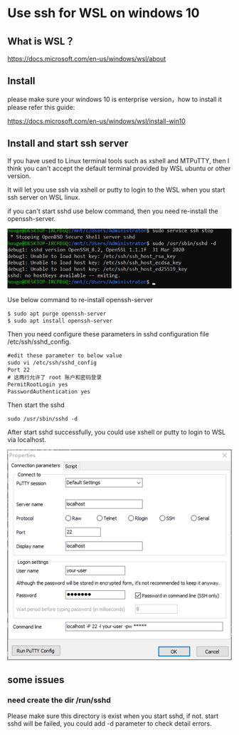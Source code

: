 # Use ssh for WSL on windows 10

## What is WSL？

https://docs.microsoft.com/en-us/windows/wsl/about

## Install

please make sure your windows 10 is enterprise version，how to install it please refer this guide:

https://docs.microsoft.com/en-us/windows/wsl/install-win10

## Install and start ssh server

If you have used to Linux terminal tools such as xshell and MTPuTTY, then I think you can't accept the default terminal provided by WSL ubuntu or other version.

It will let you use ssh via xshell or putty to login to the WSL when you start ssh server on WSL linux.

if you can't start sshd use below command, then you need re-install the openssh-server.

![img](efc3f63d7aa67feab1e2f295bd3310f5.png)

Use below command to re-install openssh-server

```
$ sudo apt purge openssh-server
$ sudo apt install openssh-server
```

Then you need configure these parameters in sshd configuration file /etc/ssh/sshd_config.

```
#edit these parameter to below value
sudo vi /etc/ssh/sshd_config
Port 22
# 这两行允许了 root 账户和密码登录
PermitRootLogin yes
PasswordAuthentication yes
```

Then start the sshd

```
sudo /usr/sbin/sshd -d
```

After start sshd successfully, you could use xshell or putty to login to WSL via localhost.

![image-20200619173452001](image-20200619173452001.png)

## some issues

### need create the dir /run/sshd

Please make sure this directory is exist when you start sshd, if not. start sshd will be failed, you could add -d  parameter to check detail errors.